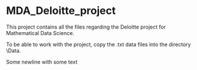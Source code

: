 # MDA_Deloitte_project
This project contains all the files regarding the Deloitte project for Mathematical Data Science. 

To be able to work with the project, copy the .txt data files into the directory \Data.

Some newline with some text